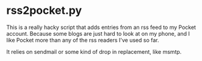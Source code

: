 rss2pocket.py
=============

This is a really hacky script that adds entries from an rss feed to my Pocket
account. Because some blogs are just hard to look at on my phone, and I like
Pocket more than any of the rss readers I've used so far.

It relies on sendmail or some kind of drop in replacement, like msmtp.
